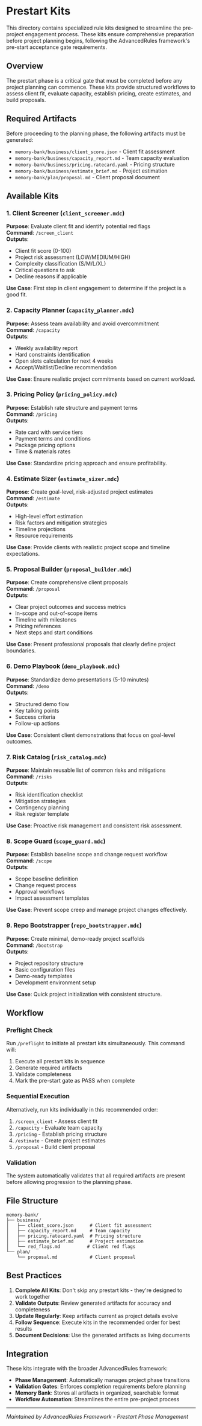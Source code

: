 # Prestart Kits

This directory contains specialized rule kits designed to streamline the pre-project engagement process. These kits ensure comprehensive preparation before project planning begins, following the AdvancedRules framework's pre-start acceptance gate requirements.

## Overview

The prestart phase is a critical gate that must be completed before any project planning can commence. These kits provide structured workflows to assess client fit, evaluate capacity, establish pricing, create estimates, and build proposals.

## Required Artifacts

Before proceeding to the planning phase, the following artifacts must be generated:

- `memory-bank/business/client_score.json` - Client fit assessment
- `memory-bank/business/capacity_report.md` - Team capacity evaluation  
- `memory-bank/business/pricing.ratecard.yaml` - Pricing structure
- `memory-bank/business/estimate_brief.md` - Project estimation
- `memory-bank/plan/proposal.md` - Client proposal document

## Available Kits

### 1. Client Screener (`client_screener.mdc`)
**Purpose**: Evaluate client fit and identify potential red flags  
**Command**: `/screen_client`  
**Outputs**: 
- Client fit score (0-100)
- Project risk assessment (LOW/MEDIUM/HIGH)
- Complexity classification (S/M/L/XL)
- Critical questions to ask
- Decline reasons if applicable

**Use Case**: First step in client engagement to determine if the project is a good fit.

### 2. Capacity Planner (`capacity_planner.mdc`)
**Purpose**: Assess team availability and avoid overcommitment  
**Command**: `/capacity`  
**Outputs**: 
- Weekly availability report
- Hard constraints identification
- Open slots calculation for next 4 weeks
- Accept/Waitlist/Decline recommendation

**Use Case**: Ensure realistic project commitments based on current workload.

### 3. Pricing Policy (`pricing_policy.mdc`)
**Purpose**: Establish rate structure and payment terms  
**Command**: `/pricing`  
**Outputs**: 
- Rate card with service tiers
- Payment terms and conditions
- Package pricing options
- Time & materials rates

**Use Case**: Standardize pricing approach and ensure profitability.

### 4. Estimate Sizer (`estimate_sizer.mdc`)
**Purpose**: Create goal-level, risk-adjusted project estimates  
**Command**: `/estimate`  
**Outputs**: 
- High-level effort estimation
- Risk factors and mitigation strategies
- Timeline projections
- Resource requirements

**Use Case**: Provide clients with realistic project scope and timeline expectations.

### 5. Proposal Builder (`proposal_builder.mdc`)
**Purpose**: Create comprehensive client proposals  
**Command**: `/proposal`  
**Outputs**: 
- Clear project outcomes and success metrics
- In-scope and out-of-scope items
- Timeline with milestones
- Pricing references
- Next steps and start conditions

**Use Case**: Present professional proposals that clearly define project boundaries.

### 6. Demo Playbook (`demo_playbook.mdc`)
**Purpose**: Standardize demo presentations (5-10 minutes)  
**Command**: `/demo`  
**Outputs**: 
- Structured demo flow
- Key talking points
- Success criteria
- Follow-up actions

**Use Case**: Consistent client demonstrations that focus on goal-level outcomes.

### 7. Risk Catalog (`risk_catalog.mdc`)
**Purpose**: Maintain reusable list of common risks and mitigations  
**Command**: `/risks`  
**Outputs**: 
- Risk identification checklist
- Mitigation strategies
- Contingency planning
- Risk register template

**Use Case**: Proactive risk management and consistent risk assessment.

### 8. Scope Guard (`scope_guard.mdc`)
**Purpose**: Establish baseline scope and change request workflow  
**Command**: `/scope`  
**Outputs**: 
- Scope baseline definition
- Change request process
- Approval workflows
- Impact assessment templates

**Use Case**: Prevent scope creep and manage project changes effectively.

### 9. Repo Bootstrapper (`repo_bootstrapper.mdc`)
**Purpose**: Create minimal, demo-ready project scaffolds  
**Command**: `/bootstrap`  
**Outputs**: 
- Project repository structure
- Basic configuration files
- Demo-ready templates
- Development environment setup

**Use Case**: Quick project initialization with consistent structure.

## Workflow

### Preflight Check
Run `/preflight` to initiate all prestart kits simultaneously. This command will:
1. Execute all prestart kits in sequence
2. Generate required artifacts
3. Validate completeness
4. Mark the pre-start gate as PASS when complete

### Sequential Execution
Alternatively, run kits individually in this recommended order:
1. `/screen_client` - Assess client fit
2. `/capacity` - Evaluate team capacity
3. `/pricing` - Establish pricing structure
4. `/estimate` - Create project estimates
5. `/proposal` - Build client proposal

### Validation
The system automatically validates that all required artifacts are present before allowing progression to the planning phase.

## File Structure

```
memory-bank/
├── business/
│   ├── client_score.json      # Client fit assessment
│   ├── capacity_report.md     # Team capacity
│   ├── pricing.ratecard.yaml  # Pricing structure
│   ├── estimate_brief.md      # Project estimation
│   └── red_flags.md          # Client red flags
└── plan/
    └── proposal.md            # Client proposal
```

## Best Practices

1. **Complete All Kits**: Don't skip any prestart kits - they're designed to work together
2. **Validate Outputs**: Review generated artifacts for accuracy and completeness
3. **Update Regularly**: Keep artifacts current as project details evolve
4. **Follow Sequence**: Execute kits in the recommended order for best results
5. **Document Decisions**: Use the generated artifacts as living documents

## Integration

These kits integrate with the broader AdvancedRules framework:
- **Phase Management**: Automatically manages project phase transitions
- **Validation Gates**: Enforces completion requirements before planning
- **Memory Bank**: Stores all artifacts in organized, searchable format
- **Workflow Automation**: Streamlines the entire pre-project process

---

*Maintained by AdvancedRules Framework - Prestart Phase Management*
